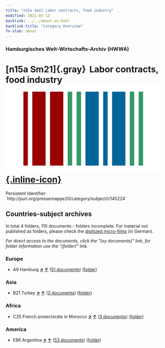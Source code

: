 ```yaml
---
title: "n15a Sm21 Labor contracts, food industry"
modified: 2021-03-13
backlink: ../../about.en.html
backlink-title: "Category Overview"
fn-stub: about
---
```


### Hamburgisches Welt-Wirtschafts-Archiv (HWWA)

# [n15a Sm21]{.gray}&#8201; Labor contracts, food industry &#160; [![Wikidata](/images/Wikidata-logo.svg "Wikidata"){.inline-icon}](http://www.wikidata.org/entity/Q104710816)

<div class="hint">Persistent Identifier: `http://purl.org/pressemappe20/category/subject/i/145224`</div>







## Countries-subject archives





In total 4 folders, 110 documents - folders incomplete.
For material not published as folders, please check the [digitized micro-films](/film/h1_sh.de.html) (in German).

_For direct access to the documents, click the "(xy documents)" link, for folder information use the "(folder)" link._



### Europe

- A9 Hamburg [**&nearr;**](../../../geo/i/140905/about.en.html "Hamburg (all folders)") [**&uarr;**](../../../geo/about.en.html#A9 "Country category system") (<a href="https://pm20.zbw.eu/iiifview/folder/sh/140905,145224" title="about: Hamburg : Labor contracts, food industry" target="_blank">51 documents</a>) ([folder](../../../../folder/sh/1409xx/140905/1452xx/145224/about.en.html))

### Asia

- B21 Turkey [**&nearr;**](../../../geo/i/141111/about.en.html "Turkey (all folders)") [**&uarr;**](../../../geo/about.en.html#B21 "Country category system") (<a href="https://pm20.zbw.eu/iiifview/folder/sh/141111,145224" title="about: Turkey : Labor contracts, food industry" target="_blank">3 documents</a>) ([folder](../../../../folder/sh/1411xx/141111/1452xx/145224/about.en.html))

### Africa

- C25 French protectorate in Morocco [**&nearr;**](../../../geo/i/141358/about.en.html "French protectorate in Morocco (all folders)") [**&uarr;**](../../../geo/about.en.html#C25 "Country category system") (<a href="https://pm20.zbw.eu/iiifview/folder/sh/141358,145224" title="about: French protectorate in Morocco : Labor contracts, food industry" target="_blank">3 documents</a>) ([folder](../../../../folder/sh/1413xx/141358/1452xx/145224/about.en.html))

### America

- E86 Argentina [**&nearr;**](../../../geo/i/141692/about.en.html "Argentina (all folders)") [**&uarr;**](../../../geo/about.en.html#E86 "Country category system") (<a href="https://pm20.zbw.eu/iiifview/folder/sh/141692,145224" title="about: Argentina : Labor contracts, food industry" target="_blank">53 documents</a>) ([folder](../../../../folder/sh/1416xx/141692/1452xx/145224/about.en.html))








